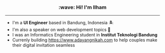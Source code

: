 <h3 align="center">:wave: Hi! I'm Ilham</h3>

---

- I'm a **UI Engineer** based in Bandung, Indonesia :desert_island:
- I'm also a speaker on web development topics :microphone:
- I was an Informatics Engineering student in **Institut Teknologi Bandung**
- Currenly building https://www.adayangnikah.com to help couples make their digital invitation seamless
